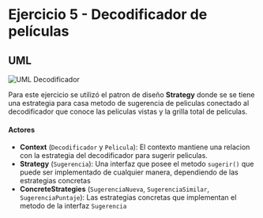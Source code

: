 # Ejercicio 5 - Decodificador de películas 

## UML
<p>
    <img align="center" src="UML%20Decodificador.png" alt="UML Decodificador">
</p>

Para este ejercicio se utilizó el patron de diseño **Strategy** donde se se tiene una estrategia para casa metodo de sugerencia de peliculas conectado al decodificador que conoce las peliculas vistas y la grilla total de peliculas.

#### Actores
- **Context** (`Decodificador` y `Pelicula`): El contexto mantiene una relacion con la estrategia del decodificador para sugerir peliculas.
- **Strategy** (`Sugerencia`): Una interfaz que posee el metodo `sugerir()` que puede ser implementado de cualquier manera, dependiendo de las estrategias concretas
- **ConcreteStrategies** (`SugerenciaNueva`, `SugerenciaSimilar`, `SugerenciaPuntaje`): Las estrategias concretas que implementan el metodo de la interfaz `Sugerencia`